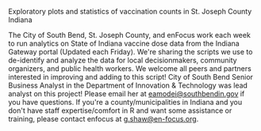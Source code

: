 
Exploratory plots and statistics of vaccination counts in St. Joseph County Indiana

 The City of South Bend, St. Joseph County, and enFocus work each week to run analytics on State of Indiana vaccine dose data from the Indiana Gateway portal (Updated each Friday). We're sharing the scripts we use to de-identify and analyze the data for local decisionmakers, community organizers, and public health workers.
  We welcome all peers and partners interested in improving and adding to this script! 
    City of South Bend Senior Business Analyst in the Department of Innovation & Technology was lead analyst on this project! Please email her at eamodei@southbendin.gov if you have questions. 
    If you're a county/municipalities in Indiana and you don't have staff expertise/comfort in R and want some assistance or training, please contact enfocus at g.shaw@en-focus.org.

